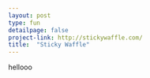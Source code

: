 ```yaml
---
layout: post
type: fun
detailpage: false
project-link: http://stickywaffle.com/
title:  "Sticky Waffle"
---
```

hellooo
